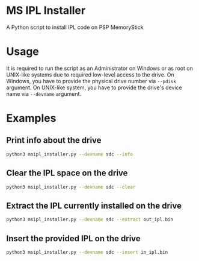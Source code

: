 # MS IPL Installer

A Python script to install IPL code on PSP MemoryStick

# Usage
It is required to run the script as an Administrator on Windows or as root on UNIX-like systems due to required low-level access to the drive.
On Windows, you have to provide the physical drive number via `--pdisk` argument.
On UNIX-like system, you have to provide the drive's device name via `--devname` argument.

# Examples

## Print info about the drive
```bash
python3 msipl_installer.py --devname sdc --info
```

## Clear the IPL space on the drive
```bash
python3 msipl_installer.py --devname sdc --clear
```

## Extract the IPL currently installed on the drive
```bash
python3 msipl_installer.py --devname sdc --extract out_ipl.bin
```

## Insert the provided IPL on the drive
```bash
python3 msipl_installer.py --devname sdc --insert in_ipl.bin
```

